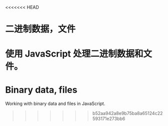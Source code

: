 <<<<<<< HEAD
# 二进制数据，文件

使用 JavaScript 处理二进制数据和文件。
=======
# Binary data, files

Working with binary data and files in JavaScript.
>>>>>>> b52aa942a8e9b75ba8a65124c22593171e273bb6
